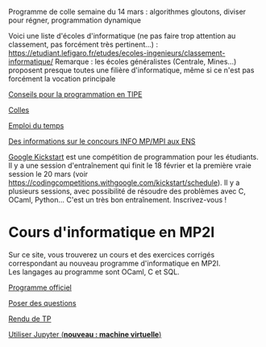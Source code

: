 Programme de colle semaine du 14 mars : algorithmes gloutons, diviser pour régner, programmation dynamique

Voici une liste d'écoles d'informatique (ne pas faire trop attention au classement, pas forcément très pertinent...) : https://etudiant.lefigaro.fr/etudes/ecoles-ingenieurs/classement-informatique/
Remarque : les écoles généralistes (Centrale, Mines...) proposent presque toutes une filière d'informatique, même si ce n'est pas forcément la vocation principale

[Conseils pour la programmation en TIPE](tipe/projet_tipe.pdf)

[Colles](https://github.com/mp2i-fsm/mp2i-2021/blob/main/administratif/colles/colles.md)  

[Emploi du temps](https://github.com/mp2i-fsm/mp2i-2021/blob/main/administratif/colles/edt.md)

[Des informations sur le concours INFO MP/MPI aux ENS](https://diplome.di.ens.fr/informatique-ens)

[Google Kickstart](https://codingcompetitions.withgoogle.com/kickstart) est une compétition de programmation pour les étudiants. Il y a une session d'entraînement qui finit le 18 février et la première vraie session le 20 mars (voir https://codingcompetitions.withgoogle.com/kickstart/schedule). Il y a plusieurs sessions, avec possibilité de résoudre des problèmes avec C, OCaml, Python... C'est un très bon entraînement. Inscrivez-vous !

# Cours d'informatique en MP2I

Sur ce site, vous trouverez un cours et des exercices corrigés correspondant au nouveau programme d'informatique en MP2I.  
Les langages au programme sont OCaml, C et SQL.  

[Programme officiel](https://prepas.org/index.php?document=73)

[Poser des questions](https://github.com/mp2i-fsm/mp2i-2021/discussions)

[Rendu de TP](https://mp2i-fsm.github.io/mp2i-2021/0_intro/2_rendu_tp)

[Utiliser Jupyter (**nouveau : machine virtuelle**)](https://mp2i-fsm.github.io/mp2i-2021/0_intro/install)
